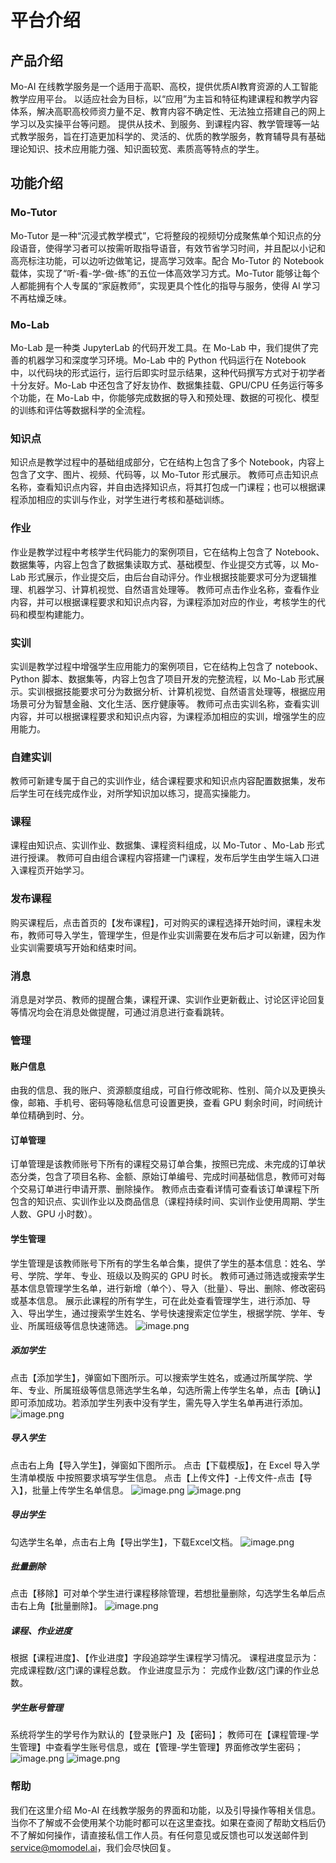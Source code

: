 # 平台介绍
## 产品介绍
Mo-AI 在线教学服务是一个适用于高职、高校，提供优质AI教育资源的人工智能教学应用平台。 以适应社会为目标，以“应用”为主旨和特征构建课程和教学内容体系，解决高职高校师资力量不足、教育内容不确定性、无法独立搭建自己的网上学习以及实操平台等问题。 提供从技术、到服务、到课程内容、教学管理等一站式教学服务，旨在打造更加科学的、灵活的、优质的教学服务，教育辅导具有基础理论知识、技术应用能力强、知识面较宽、素质高等特点的学生。
## 功能介绍
### Mo-Tutor
Mo-Tutor 是一种“沉浸式教学模式”，它将整段的视频切分成聚焦单个知识点的分段语音，使得学习者可以按需听取指导语音，有效节省学习时间，并且配以小记和高亮标注功能，可以边听边做笔记，提高学习效率。配合 Mo-Tutor 的 Notebook 载体，实现了“听-看-学-做-练”的五位一体高效学习方式。Mo-Tutor 能够让每个人都能拥有个人专属的“家庭教师”，实现更具个性化的指导与服务，使得 AI 学习不再枯燥乏味。
### Mo-Lab
Mo-Lab 是一种类 JupyterLab 的代码开发工具。在 Mo-Lab 中，我们提供了完善的机器学习和深度学习环境。Mo-Lab 中的 Python 代码运行在 Notebook 中，以代码块的形式运行，运行后即实时显示结果，这种代码撰写方式对于初学者十分友好。Mo-Lab 中还包含了好友协作、数据集挂载、GPU/CPU 任务运行等多个功能，在 Mo-Lab 中，你能够完成数据的导入和预处理、数据的可视化、模型的训练和评估等数据科学的全流程。
### 知识点
知识点是教学过程中的基础组成部分，它在结构上包含了多个 Notebook，内容上包含了文字、图片、视频、代码等，以 Mo-Tutor 形式展示。
教师可点击知识点名称，查看知识点内容，并自由选择知识点，将其打包成一门课程；也可以根据课程添加相应的实训与作业，对学生进行考核和基础训练。
### 作业
作业是教学过程中考核学生代码能力的案例项目，它在结构上包含了 Notebook、数据集等，内容上包含了数据集读取方式、基础模型、作业提交方式等，以 Mo-Lab 形式展示，作业提交后，由后台自动评分。作业根据技能要求可分为逻辑推理、机器学习、计算机视觉、自然语言处理等。
教师可点击作业名称，查看作业内容，并可以根据课程要求和知识点内容，为课程添加对应的作业，考核学生的代码和模型构建能力。
### 实训
实训是教学过程中增强学生应用能力的案例项目，它在结构上包含了 notebook、Python 脚本、数据集等，内容上包含了项目开发的完整流程，以 Mo-Lab 形式展示。实训根据技能要求可分为数据分析、计算机视觉、自然语言处理等，根据应用场景可分为智慧金融、文化生活、医疗健康等。
教师可点击实训名称，查看实训内容，并可以根据课程要求和知识点内容，为课程添加相应的实训，增强学生的应用能力。
### 自建实训
教师可新建专属于自己的实训作业，结合课程要求和知识点内容配置数据集，发布后学生可在线完成作业，对所学知识加以练习，提高实操能力。
### 课程
课程由知识点、实训作业、数据集、课程资料组成，以 Mo-Tutor 、Mo-Lab 形式进行授课。
教师可自由组合课程内容搭建一门课程，发布后学生由学生端入口进入课程页开始学习。
### 发布课程
购买课程后，点击首页的【发布课程】，可对购买的课程选择开始时间，课程未发布，教师可导入学生，管理学生，但是作业实训需要在发布后才可以新建，因为作业实训需要填写开始和结束时间。
### 消息
消息是对学员、教师的提醒合集，课程开课、实训作业更新截止、讨论区评论回复等情况均会在消息处做提醒，可通过消息进行查看跳转。
### 管理
#### 账户信息
由我的信息、我的账户、资源额度组成，可自行修改昵称、性别、简介以及更换头像，邮箱、手机号、密码等隐私信息可设置更换，查看 GPU 剩余时间，时间统计单位精确到时、分。
#### 订单管理
订单管理是该教师账号下所有的课程交易订单合集，按照已完成、未完成的订单状态分类，包含了项目名称、金额、原始订单编号、完成时间基础信息，教师可对每个交易订单进行申请开票、删除操作。
教师点击查看详情可查看该订单课程下所包含的知识点、实训作业以及商品信息（课程持续时间、实训作业使用周期、学生人数、GPU 小时数）。
#### 学生管理
学生管理是该教师账号下所有的学生名单合集，提供了学生的基本信息：姓名、学号、学院、学年、专业、班级以及购买的 GPU 时长。
教师可通过筛选或搜索学生基本信息管理学生名单，进行新增（单个）、导入（批量）、导出、删除、修改密码或基本信息。
展示此课程的所有学生，可在此处查看管理学生，进行添加、导入、导出学生，通过搜索学生姓名、学号快速搜索定位学生，根据学院、学年、专业、所属班级等信息快速筛选。
![image.png](https://imgbed.momodel.cn/64abe71ea68a99f7113a0679.png)
##### 添加学生
点击【添加学生】，弹窗如下图所示。可以搜索学生姓名，或通过所属学院、学年、专业、所属班级等信息筛选学生名单，勾选所需上传学生名单，点击【确认】即可添加成功。若添加学生列表中没有学生，需先导入学生名单再进行添加。
![image.png](https://imgbed.momodel.cn/64abe71fa68a99f7113a067a.png)
##### 导入学生
点击右上角【导入学生】，弹窗如下图所示。
点击【下载模版】，在 Excel 导入学生清单模版 中按照要求填写学生信息。
点击【上传文件】-上传文件-点击【导入】，批量上传学生名单信息。
![image.png](https://imgbed.momodel.cn/64abe71fa68a99f7113a067b.png)
![image.png](https://imgbed.momodel.cn/64abe71fa68a99f7113a067c.png)
##### 导出学生
勾选学生名单，点击右上角【导出学生】，下载Excel文档。
![image.png](https://imgbed.momodel.cn/64abe71fa68a99f7113a067d.png)
##### 批量删除
点击【移除】可对单个学生进行课程移除管理，若想批量删除，勾选学生名单后点击右上角【批量删除】。
![image.png](https://imgbed.momodel.cn/64abe720a68a99f7113a067e.png)
##### 课程、作业进度
根据【课程进度】、【作业进度】字段追踪学生课程学习情况。
课程进度显示为： 完成课程数/这门课的课程总数。
作业进度显示为： 完成作业数/这门课的作业总数。
##### 学生账号管理
系统将学生的学号作为默认的【登录账户】及【密码】；
教师可在【课程管理-学生管理】中查看学生账号信息，或在【管理-学生管理】界面修改学生密码；
![image.png](https://imgbed.momodel.cn/64abe720a68a99f7113a067f.png)
![image.png](https://imgbed.momodel.cn/64abe720a68a99f7113a0680.png)
### 帮助
我们在这里介绍 Mo-AI 在线教学服务的界面和功能，以及引导操作等相关信息。当你不了解或不会使用某个功能时都可以在这里查找。如果在查阅了帮助文档后仍不了解如何操作，请直接私信工作人员。有任何意见或反馈也可以发送邮件到[service@momodel.ai](mailto:service@momodel.ai)，我们会尽快回复。
